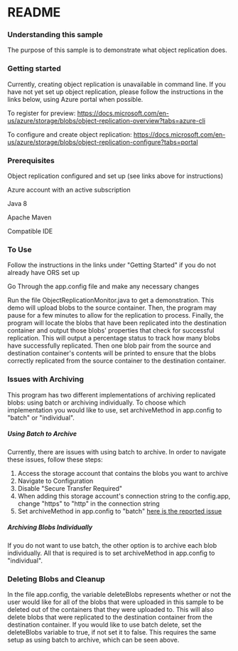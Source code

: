 # README
### Understanding this sample
The purpose of this sample is to demonstrate what object replication does.

### Getting started
Currently, creating object replication is unavailable in command line. If you have not yet set up object replication,
please follow the instructions in the links below, using Azure portal when possible.

To register for preview:
https://docs.microsoft.com/en-us/azure/storage/blobs/object-replication-overview?tabs=azure-cli

To configure and create object replication:
https://docs.microsoft.com/en-us/azure/storage/blobs/object-replication-configure?tabs=portal

### Prerequisites
Object replication configured and set up (see links above for instructions)

Azure account with an active subscription

Java 8

Apache Maven

Compatible IDE

### To Use
Follow the instructions in the links under "Getting Started" if you do not already have ORS set up

Go Through the app.config file and make any necessary changes

Run the file ObjectReplicationMonitor.java to get a demonstration. This demo will upload blobs to the source container. 
Then, the program may pause for a few minutes to allow for the replication to process. Finally, the program will locate 
the blobs that have been replicated into the destination container and output those blobs' properties that check for 
successful replication. This will output a percentage status to track how many blobs have successfully replicated.
Then one blob pair from the source and destination container's contents will be printed to ensure that the blobs 
correctly replicated from the source container to the destination container.

### Issues with Archiving
This program has two different implementations of archiving replicated blobs: using batch or archiving individually.
To choose which implementation you would like to use, set archiveMethod in app.config to "batch" or "individual".
##### Using Batch to Archive
Currently, there are issues with using batch to archive. In order to navigate these issues, follow these steps:
1. Access the storage account that contains the blobs you want to archive
2. Navigate to Configuration
3. Disable "Secure Transfer Required"
4. When adding this storage account's connection string to the config.app, change "https" to "http" in the connection string
5. Set archiveMethod in app.config to "batch"
[here is the reported issue](https://github.com/Azure/azure-sdk-for-net/issues/13524)
##### Archiving Blobs Individually
If you do not want to use batch, the other option is to archive each blob individually. All that is required is to set
archiveMethod in app.config to "individual".

### Deleting Blobs and Cleanup
In the file app.config, the variable deleteBlobs represents whether or not the user would like for all of the blobs that
were uploaded in this sample to be deleted out of the containers that they were uploaded to. This will also delete blobs
that were replicated to the destination container from the destination container. If you would like to use batch delete,
set the deleteBlobs variable to true, if not set it to false. This requires the same setup as using batch to archive,
which can be seen above.